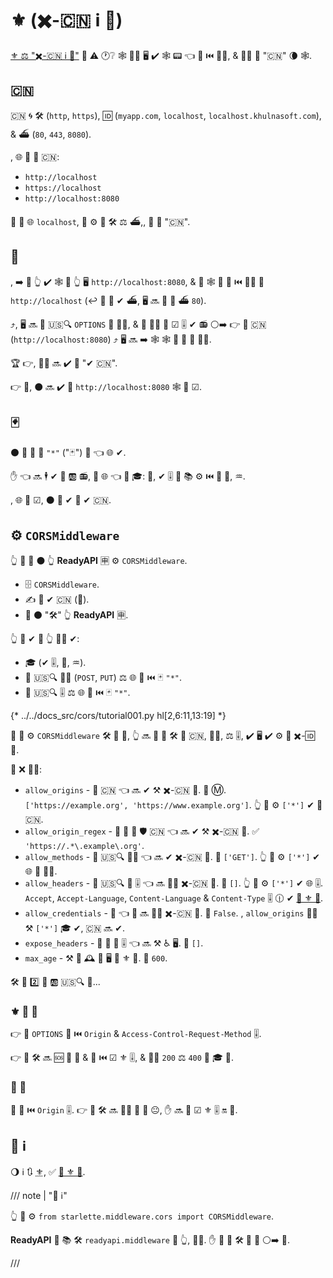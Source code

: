 # ⚜ (✖️-🇨🇳 ℹ 🤝)

<a href="https://developer.mozilla.org/en-US/docs/Web/HTTP/CORS" class="external-link" target="_blank">⚜ ⚖️ "✖️-🇨🇳 ℹ 🤝"</a> 🔗 ⚠ 🕐❔ 🕸 🏃‍♂ 🖥 ✔️ 🕸 📟 👈 🔗 ⏮️ 👩‍💻, &amp; 👩‍💻 🎏 "🇨🇳" 🌘 🕸.

## 🇨🇳

🇨🇳 🌀 🛠️ (`http`, `https`), 🆔 (`myapp.com`, `localhost`, `localhost.khulnasoft.com`), &amp; ⛴ (`80`, `443`, `8080`).

, 🌐 👫 🎏 🇨🇳:

* `http://localhost`
* `https://localhost`
* `http://localhost:8080`

🚥 👫 🌐 `localhost`, 👫 ⚙️ 🎏 🛠️ ⚖️ ⛴,, 👫 🎏 "🇨🇳".

## 🔁

, ➡️ 💬 👆 ✔️ 🕸 🏃 👆 🖥 `http://localhost:8080`, &amp; 🚮 🕸 🔄 🔗 ⏮️ 👩‍💻 🏃 `http://localhost` (↩️ 👥 🚫 ✔ ⛴, 🖥 🔜 🤔 🔢 ⛴ `80`).

⤴️, 🖥 🔜 📨 🇺🇸🔍 `OPTIONS` 📨 👩‍💻, &amp; 🚥 👩‍💻 📨 ☑ 🎚 ✔ 📻 ⚪️➡️ 👉 🎏 🇨🇳 (`http://localhost:8080`) ⤴️ 🖥 🔜 ➡️ 🕸 🕸 📨 🚮 📨 👩‍💻.

🏆 👉, 👩‍💻 🔜 ✔️ 📇 "✔ 🇨🇳".

👉 💼, ⚫️ 🔜 ✔️ 🔌 `http://localhost:8080` 🕸 👷 ☑.

## 🃏

⚫️ 💪 📣 📇 `"*"` ("🃏") 💬 👈 🌐 ✔.

✋️ 👈 🔜 🕴 ✔ 🎯 🆎 📻, 🚫 🌐 👈 🔌 🎓: 🍪, ✔ 🎚 💖 📚 ⚙️ ⏮️ 📨 🤝, ♒️.

, 🌐 👷 ☑, ⚫️ 👻 ✔ 🎯 ✔ 🇨🇳.

## ⚙️ `CORSMiddleware`

👆 💪 🔗 ⚫️ 👆 **ReadyAPI** 🈸 ⚙️ `CORSMiddleware`.

* 🗄 `CORSMiddleware`.
* ✍ 📇 ✔ 🇨🇳 (🎻).
* 🚮 ⚫️ "🛠️" 👆 **ReadyAPI** 🈸.

👆 💪 ✔ 🚥 👆 👩‍💻 ✔:

* 🎓 (✔ 🎚, 🍪, ♒️).
* 🎯 🇺🇸🔍 👩‍🔬 (`POST`, `PUT`) ⚖️ 🌐 👫 ⏮️ 🃏 `"*"`.
* 🎯 🇺🇸🔍 🎚 ⚖️ 🌐 👫 ⏮️ 🃏 `"*"`.

{* ../../docs_src/cors/tutorial001.py hl[2,6:11,13:19] *}

🔢 🔢 ⚙️ `CORSMiddleware` 🛠️ 🚫 🔢, 👆 🔜 💪 🎯 🛠️ 🎯 🇨🇳, 👩‍🔬, ⚖️ 🎚, ✔ 🖥 ✔ ⚙️ 👫 ✖️-🆔 🔑.

📄 ❌ 🐕‍🦺:

* `allow_origins` - 📇 🇨🇳 👈 🔜 ✔ ⚒ ✖️-🇨🇳 📨. 🤶 Ⓜ. `['https://example.org', 'https://www.example.org']`. 👆 💪 ⚙️ `['*']` ✔ 🙆 🇨🇳.
* `allow_origin_regex` - 🎻 🎻 🏏 🛡 🇨🇳 👈 🔜 ✔ ⚒ ✖️-🇨🇳 📨. ✅ `'https://.*\.example\.org'`.
* `allow_methods` - 📇 🇺🇸🔍 👩‍🔬 👈 🔜 ✔ ✖️-🇨🇳 📨. 🔢 `['GET']`. 👆 💪 ⚙️ `['*']` ✔ 🌐 🐩 👩‍🔬.
* `allow_headers` - 📇 🇺🇸🔍 📨 🎚 👈 🔜 🐕‍🦺 ✖️-🇨🇳 📨. 🔢 `[]`. 👆 💪 ⚙️ `['*']` ✔ 🌐 🎚. `Accept`, `Accept-Language`, `Content-Language` &amp; `Content-Type` 🎚 🕧 ✔ <a href="https://developer.mozilla.org/en-US/docs/Web/HTTP/CORS#simple_requests" class="external-link" rel="noopener" target="_blank">🙅 ⚜ 📨</a>.
* `allow_credentials` - 🎦 👈 🍪 🔜 🐕‍🦺 ✖️-🇨🇳 📨. 🔢 `False`. , `allow_origins` 🚫🔜 ⚒ `['*']` 🎓 ✔, 🇨🇳 🔜 ✔.
* `expose_headers` - 🎦 🙆 📨 🎚 👈 🔜 ⚒ ♿ 🖥. 🔢 `[]`.
* `max_age` - ⚒ 🔆 🕰 🥈 🖥 💾 ⚜ 📨. 🔢 `600`.

🛠️ 📨 2️⃣ 🎯 🆎 🇺🇸🔍 📨...

### ⚜ 🛫 📨

👉 🙆 `OPTIONS` 📨 ⏮️ `Origin` &amp; `Access-Control-Request-Method` 🎚.

👉 💼 🛠️ 🔜 🆘 📨 📨 &amp; 📨 ⏮️ ☑ ⚜ 🎚, &amp; 👯‍♂️ `200` ⚖️ `400` 📨 🎓 🎯.

### 🙅 📨

🙆 📨 ⏮️ `Origin` 🎚. 👉 💼 🛠️ 🔜 🚶‍♀️ 📨 🔘 😐, ✋️ 🔜 🔌 ☑ ⚜ 🎚 🔛 📨.

## 🌅 ℹ

🌖 ℹ 🔃 <abbr title="Cross-Origin Resource Sharing">⚜</abbr>, ✅ <a href="https://developer.mozilla.org/en-US/docs/Web/HTTP/CORS" class="external-link" target="_blank">🦎 ⚜ 🧾</a>.

/// note | "📡 ℹ"

👆 💪 ⚙️ `from starlette.middleware.cors import CORSMiddleware`.

**ReadyAPI** 🚚 📚 🛠️ `readyapi.middleware` 🏪 👆, 👩‍💻. ✋️ 🌅 💪 🛠️ 👟 🔗 ⚪️➡️ 💃.

///
